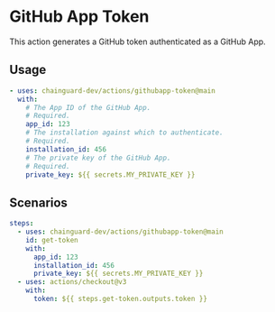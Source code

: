 # GitHub App Token

This action generates a GitHub token authenticated as a GitHub App.

## Usage

```yaml
- uses: chainguard-dev/actions/githubapp-token@main
  with:
    # The App ID of the GitHub App.
    # Required.
    app_id: 123
    # The installation against which to authenticate.
    # Required.
    installation_id: 456
    # The private key of the GitHub App.
    # Required.
    private_key: ${{ secrets.MY_PRIVATE_KEY }}
```

## Scenarios

```yaml
steps:
  - uses: chainguard-dev/actions/githubapp-token@main
    id: get-token
    with:
      app_id: 123
      installation_id: 456
      private_key: ${{ secrets.MY_PRIVATE_KEY }}
  - uses: actions/checkout@v3
    with:
      token: ${{ steps.get-token.outputs.token }}
```
